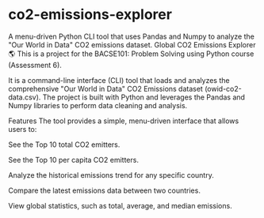 # co2-emissions-explorer
A menu-driven Python CLI tool that uses Pandas and Numpy to analyze the "Our World in Data" CO2 emissions dataset.
Global CO2 Emissions Explorer 🌎
This is a project for the BACSE101: Problem Solving using Python course (Assessment 6).

It is a command-line interface (CLI) tool that loads and analyzes the comprehensive "Our World in Data" CO2 Emissions dataset (owid-co2-data.csv). The project is built with Python and leverages the Pandas and Numpy libraries to perform data cleaning and analysis.

Features
The tool provides a simple, menu-driven interface that allows users to:

See the Top 10 total CO2 emitters.

See the Top 10 per capita CO2 emitters.

Analyze the historical emissions trend for any specific country.

Compare the latest emissions data between two countries.

View global statistics, such as total, average, and median emissions.
